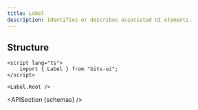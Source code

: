 ```yaml
---
title: Label
description: Identifies or describes associated UI elements.
---
```


<script>
	import { APISection, ComponentPreview, LabelDemo } from '@/components/index.js'
	export let schemas;
</script>

<ComponentPreview name="label-demo" comp="Label">

<LabelDemo slot="preview" />

</ComponentPreview>

## Structure

```svelte
<script lang="ts">
	import { Label } from "bits-ui";
</script>

<Label.Root />
```

<APISection {schemas} />
